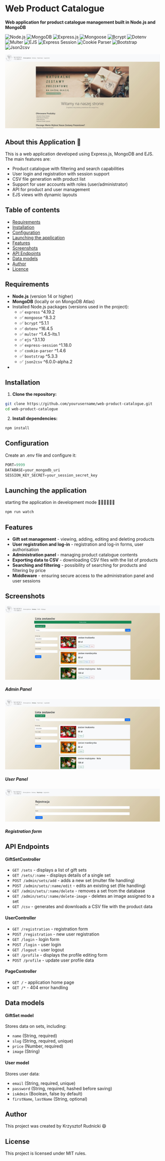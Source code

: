 # Web Product Catalogue

**Web application for product catalogue management built in Node.js and MongoDB**

![Node.js](https://img.shields.io/badge/Node.js-339933?style=for-the-badge&logo=nodedotjs&logoColor=white)
![MongoDB](https://img.shields.io/badge/MongoDB-47A248?style=for-the-badge&logo=mongodb&logoColor=white)
![Express.js](https://img.shields.io/badge/Express.js-000000?style=for-the-badge&logo=express&logoColor=white)
![Mongoose](https://img.shields.io/badge/Mongoose-880000?style=for-the-badge&logo=mongoose&logoColor=white)
![Bcrypt](https://img.shields.io/badge/Bcrypt-0078D4?style=for-the-badge&logo=lock&logoColor=white)
![Dotenv](https://img.shields.io/badge/Dotenv-ECD53F?style=for-the-badge&logo=dotenv&logoColor=black)
![Multer](https://img.shields.io/badge/Multer-FF0000?style=for-the-badge&logo=upload&logoColor=white)
![EJS](https://img.shields.io/badge/EJS-8C8C8C?style=for-the-badge&logo=ejs&logoColor=white)
![Express Session](https://img.shields.io/badge/Express--Session-000000?style=for-the-badge&logo=express&logoColor=white)
![Cookie Parser](https://img.shields.io/badge/Cookie--Parser-FFD700?style=for-the-badge&logo=cookie&logoColor=white)
![Bootstrap](https://img.shields.io/badge/Bootstrap-7952B3?style=for-the-badge&logo=bootstrap&logoColor=white)
![Json2csv](https://img.shields.io/badge/Json2csv-000000?style=for-the-badge&logo=json&logoColor=white)



![HomePage view](./screenshots/homepage.JPG)

## About this Application 📝

This is a web application developed using Express.js, MongoDB and EJS. The main features are:
- Product catalogue with filtering and search capabilities
- User login and registration with session support
- CSV file generation with product list
- Support for user accounts with roles (user/administrator)
- API for product and user management
- EJS views with dynamic layouts

 
## Table of contents
- [Requirements](#requirements)
- [Installation](#installation)
- [Configuration](#configuration)
- [Launching the application](#starting-application)
- [Features](#features)
- [Screenshots](#screenshots)
- [API Endpoints](#api-endpoints)
- [Data models](#description-data-models)
- [Author](#author)
- [Licence](#licence)

## Requirements

- **Node.js** (version 14 or higher)
- **MongoDB** (locally or on MongoDB Atlas)
- Installed Node.js packages (versions used in the project):
  - ✅ `express` ^4.19.2
  - ✅ `mongoose` ^8.3.2
  - ✅ `bcrypt` ^5.1.1
  - ✅ `dotenv` ^16.4.5
  - ✅ `multer` ^1.4.5-lts.1
  - ✅ `ejs` ^3.1.10
  - ✅ `express-session` ^1.18.0
  - ✅ `cookie-parser` ^1.4.6
  - ✅ `bootstrap` ^5.3.3
  - ✅ `json2csv` ^6.0.0-alpha.2
- 
## Installation

1. **Clone the repository:**
```bash
git clone https://github.com/yourusername/web-product-catalogue.git
cd web-product-catalogue
```

2. **Install dependencies:**
```bash
npm install
```

## Configuration

Create an .env file and configure it:

```js
PORT=9999
DATABASE=your_mongodb_uri
SESSION_KEY_SECRET=your_session_secret_key
```

## Launching the application

starting the application in development mode
🚀🚀🚀🚀🚀🚀
```bash
npm run watch
```

## Features

- <strong>Gift set management</strong> - viewing, adding, editing and deleting products
- <strong>User registration and log-in</strong> - registration and log-in forms, user authorisation
- <strong>Administration panel</strong> - managing product catalogue contents
- <strong>Exporting data to CSV</strong> - downloading CSV files with the list of products
- <strong>Searching and filtering</strong> - possibility of searching for products and filtering by price
- <strong>Middleware</strong> - ensuring secure access to the administration panel and user sessions

## Screenshots

![Admin Panel view](./screenshots/adminPanel.JPG)
##### Admin Panel

![User Panel view](./screenshots/giftsets.JPG)
##### User Panel

![Registration form view](./screenshots/registration.JPG)
##### Registration form

## API Endpoints

#### GiftSetController

- ```GET /sets``` - displays a list of gift sets
- ```GET /sets/:name``` - displays details of a single set
- ```POST /admin/sets/add``` - adds a new set (multer file handling)
- ```POST /admin/sets/:name/edit``` - edits an existing set (file handling)
- ```GET /admin/sets/:name/delete``` - removes a set from the database
- ```GET /admin/sets/:name/delete-image``` - deletes an image assigned to a set
- ```GET /csv``` - generates and downloads a CSV file with the product data

####  UserController

- ```GET /registration``` - registration form
- ```POST /registration``` - new user registration
- ```GET /login``` - login form
- ```POST /login``` - user login
- ```GET /logout``` - user logout
- ```GET /profile``` - displays the profile editing form
- ```POST /profile``` - update user profile data

#### PageController

- ```GET /``` - application home page
- ```GET /*``` - 404 error handling

## Data models

#### GiftSet model
Stores data on sets, including:

- ```name``` (String, required)
- ```slug``` (String, required, unique)
- ```price``` (Number, required)
- ```image``` (String)

#### User model
Stores user data:

- ```email``` (String, required, unique)
- ```password``` (String, required, hashed before saving)
- ```isAdmin``` (Boolean, false by default)
- ```firstName```, ```lastName``` (String, optional)

## Author 

This project was created by Krzysztof Rudnicki 😄

## License

This project is licensed under MIT rules.







